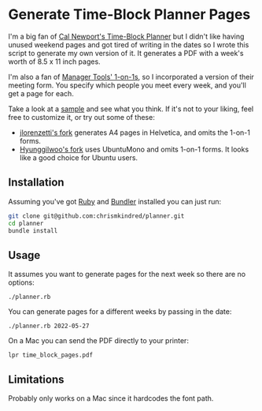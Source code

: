 # Generate Time-Block Planner Pages

I'm a big fan of [Cal Newport's Time-Block Planner](https://www.timeblockplanner.com) 
but I didn't like having unused weekend pages and got tired of writing in the 
dates so I wrote this script to generate my own version of it. It generates a 
PDF with a week's worth of 8.5 x 11 inch pages.

I'm also a fan of [Manager Tools' 1-on-1s](https://www.manager-tools.com/map-universe/one-ones),
so I incorporated a version of their meeting form. You specify which people you 
meet every week, and you'll get a page for each.

Take a look at a [sample](sample.pdf) and see what you think. If it's not to 
your liking, feel free to customize it, or try out some of these:
- [jlorenzetti's fork](https://github.com/jlorenzetti/planner) generates A4 
pages in Helvetica, and omits the 1-on-1 forms.
- [Hyunggilwoo's fork](https://github.com/Hyunggilwoo/planner) uses UbuntuMono
and omits 1-on-1 forms. It looks like a good choice for Ubuntu users.

## Installation

Assuming you've got [Ruby](http://www.ruby-lang.org/en/) and [Bundler](https://bundler.io)
installed you can just run:

``` bash
git clone git@github.com:chrismkindred/planner.git
cd planner
bundle install
```

## Usage

It assumes you want to generate pages for the next week so there are no options:
```
./planner.rb
```

You can generate pages for a different weeks by passing in the date:
```
./planner.rb 2022-05-27
```

On a Mac you can send the PDF directly to your printer:
```
lpr time_block_pages.pdf
```

## Limitations

Probably only works on a Mac since it hardcodes the font path.
